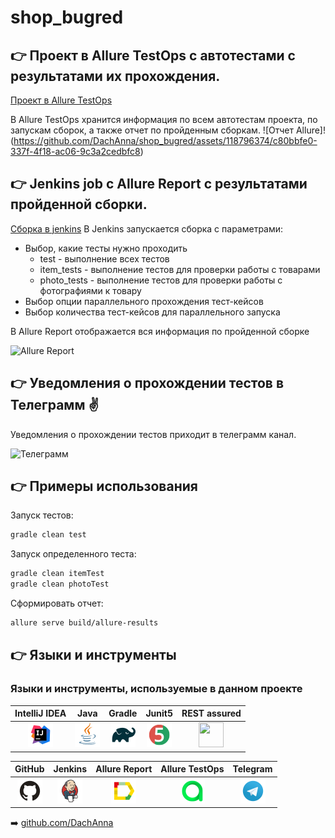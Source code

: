 # shop_bugred


## :point_right: Проект в Allure TestOps с автотестами с результатами их прохождения.
<a target="_blank" href="https://allure.autotests.cloud/project/3510/dashboards">Проект в Allure TestOps</a>

В Allure TestOps хранится информация по всем автотестам проекта, по запускам сборок, а также отчет по пройденным сборкам.
![Отчет Allure]!(https://github.com/DachAnna/shop_bugred/assets/118796374/c80bbfe0-337f-4f18-ac06-9c3a2cedbfc8)



## :point_right:  Jenkins job c Allure Report с результатами пройденной сборки.
<a target="_blank" href="https://jenkins.autotests.cloud/job/08-sub_ekt-bugredAPI/">Сборка в jenkins</a>
В Jenkins запускается сборка с параметрами:
* Выбор, какие тесты нужно проходить
    * test - выполнение всех тестов
    * item_tests - выполнение тестов для проверки работы с товарами
    * photo_tests - выполнение тестов для проверки работы с фотографиями к товару
* Выбор опции параллельного прохождения тест-кейсов
* Выбор количества тест-кейсов для параллельного запуска

В Allure Report отображается вся информация по пройденной сборке

![Allure Report](![изображение](https://github.com/DachAnna/shop_bugred/assets/118796374/b336912f-66d0-4c7e-b19b-bd066c00e81e))


## :point_right: Уведомления о прохождении тестов в Телеграмм :v:
Уведомления о прохождении тестов приходит в телеграмм канал.

![Телеграмм](![изображение](https://github.com/DachAnna/shop_bugred/assets/118796374/01dab82b-5458-4050-9cab-e66ee6a45df5))


## :point_right: Примеры использования

Запуск тестов:
```bash
gradle clean test
```
Запуск определенного теста:
```bash
gradle clean itemTest
gradle clean photoTest
```
Сформировать отчет:
```bash
allure serve build/allure-results
```


## :point_right: Языки и инструменты
<h3 align="left">Языки и инструменты, используемые в данном проекте </h3>

| IntelliJ IDEA | Java | Gradle | Junit5 | REST assured |
|:------:|:----:|:----:|:------:|:------:|
| <img src="https://github.com/Roman-1990/bip-test/blob/master/img/logo/Intelij_IDEA.png" width="40" height="40"> | <img src="https://github.com/Roman-1990/bip-test/blob/master/img/logo/Java.png" width="40" height="40"> | <img src="https://github.com/Roman-1990/bip-test/blob/master/img/logo/Gradle.png" width="40" height="40"> | <img src="https://github.com/Roman-1990/bip-test/blob/master/img/logo/JUnit5.png" width="40" height="40"> | <img src="https://raw.githubusercontent.com/murugka31/WikipediaAppTests/main/img/appium-logo-png-transparent.png" width="40" height="40"> |

| GitHub | Jenkins | Allure Report | Allure TestOps | Telegram |
|:------:|:----:|:----:|:------:|:------:|
| <img src="https://github.com/Roman-1990/bip-test/blob/master/img/logo/Github.png" width="40" height="40"> | <img src="https://github.com/Roman-1990/bip-test/blob/master/img/logo/Jenkins.png" width="40" height="40"> | <img src="https://github.com/Roman-1990/bip-test/blob/master/img/logo/Allure_Report.png" width="40" height="40"> | <img src="https://github.com/Roman-1990/bip-test/blob/master/img/logo/AllureTestOps.png" width="40" height="40"> | <img src="https://github.com/Roman-1990/bip-test/blob/master/img/logo/Telegram.png" width="40" height="40"> |

:arrow_right: <a target="_blank" href="https://github.com/DachAnna">github.com/DachAnna</a><br/>

